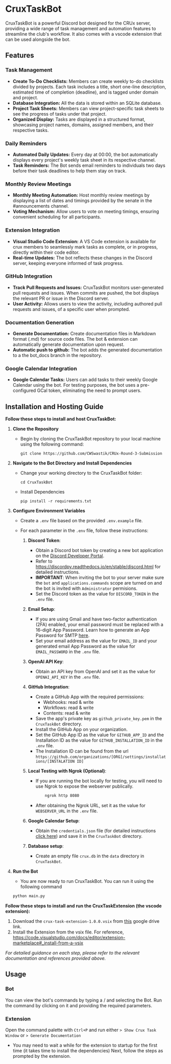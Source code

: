 # CruxTaskBot

CruxTaskBot is a powerful Discord bot designed for the CRUx server, providing a wide range of task management and automation features to streamline the club's workflow. It also comes with a vscode extension that can be used alongside the bot.

## Features

### Task Management
- **Create To-Do Checklists:** Members can create weekly to-do checklists divided by projects. Each task includes a title, short one-line description, estimated time of completion (deadline), and is tagged under domain and project.
- **Database Integration:** All the data is stored within an SQLite database.
- **Project Task Sheets:** Members can view project-specific task sheets to see the progress of tasks under that project.
- **Organized Display:** Tasks are displayed in a structured format, showcasing project names, domains, assigned members, and their respective tasks.

### Daily Reminders
- **Automated Daily Updates:** Every day at 00:00, the bot automatically displays every project's weekly task sheet in its respective channel.
- **Task Reminders:** The Bot sends email reminders to individuals two days before their task deadlines to help them stay on track.

### Monthly Review Meetings
- **Monthly Meeting Automation:** Host monthly review meetings by displaying a list of dates and timings provided by the senate in the #announcements channel.
- **Voting Mechanism:** Allow users to vote on meeting timings, ensuring convenient scheduling for all participants.

### Extension Integration
- **Visual Studio Code Extension:** A VS Code extension is available for crux members to seamlessly mark tasks as complete, or in progress, directly within their code editor.
- **Real-time Updates:** The bot reflects these changes in the Discord server, keeping everyone informed of task progress.

### GitHub Integration
- **Track Pull Requests and Issues:** CruxTaskBot monitors user-generated pull requests and issues. When commits are pushed, the bot displays the relevant PR or issue in the Discord server.
- **User Activity:** Allows users to view the activity, including authored pull requests and issues, of a specific user when prompted.

### Documentation Generation
- **Generate Documentation:** Create documentation files in Markdown format (.md) for source code files. The bot & extension can automatically generate documentation upon request.
- **Automatic push to github:** The bot adds the generated documentation to a the bot_docs branch in the repository.

### Google Calendar Integration
- **Google Calendar Tasks:** Users can add tasks to their weekly Google Calendar using the bot. For testing purposes, the bot uses a pre-configured GCal token, eliminating the need to prompt users.

## Installation and Hosting Guide

**Follow these steps to install and host CruxTaskBot:**

1. **Clone the Repository**
   - Begin by cloning the CruxTaskBot repository to your local machine using the following command:
     ```
     git clone https://github.com/CWSwastik/CRUx-Round-3-Submission
     ```

2. **Navigate to the Bot Directory and Install Dependencies**
   - Change your working directory to the CruxTaskBot folder:
     ```
     cd CruxTaskBot
     ```
   - Install Dependencies
     ```
     pip install -r requirements.txt
     ```
     
3. **Configure Environment Variables**

   - Create a `.env` file based on the provided `.env.example` file.
   
   - For each parameter in the `.env` file, follow these instructions:
   
     1. **Discord Token**:
        - Obtain a Discord bot token by creating a new bot application on the [Discord Developer Portal](https://discord.com/developers/applications).
        - Refer to https://discordpy.readthedocs.io/en/stable/discord.html for detailed instructions.
        - **IMPORTANT**: When inviting the bot to your server make sure the `bot` and `applications.commands` scope are turned on and the bot is invited with `Administrator` permisions.
        - Set the Discord token as the value for `DISCORD_TOKEN` in the `.env` file.
     2. **Email Setup**:
        - If you are using Gmail and have two-factor authentication (2FA) enabled, your email password must be replaced with a 16-digit App Password. Learn how to generate an App Password for SMTP [here](https://support.google.com/accounts/answer/185833?hl=en).
        - Set your email address as the value for `EMAIL_ID` and your generated email App Password as the value for `EMAIL_PASSWORD` in the `.env` file.
        
     3. **OpenAI API Key**:
        - Obtain an API key from OpenAI and set it as the value for `OPENAI_API_KEY` in the `.env` file.

     4. **GitHub Integration**:
        - Create a GitHub App with the required permissions:
           - Webhooks: read & write
           - Workflows: read & write
           - Contents: read & write
        - Save the app's private key as `github_private_key.pem` in the `CruxTaskBot` directory.
        - Install the GitHub App on your organization.
        - Set the GitHub App ID as the value for `GITHUB_APP_ID` and the Installation ID as the value for `GITHUB_INSTALLATION_ID` in the `.env` file.
        - The Installation ID can be found from the url `https://github.com/organizations/[ORG]/settings/installations/[INSTALATION ID]`
          
     5. **Local Testing with Ngrok (Optional)**:
        - If you are running the bot locally for testing, you will need to use Ngrok to expose the webserver publically.
          ```bash
              ngrok http 8080
          ```
        - After obtaining the Ngrok URL, set it as the value for `WEBSERVER_URL` in the `.env` file.

     6. **Google Calendar Setup**:
        - Obtain the `credentials.json` file (for detailed instructions [click here](https://developers.google.com/calendar/api/quickstart/python)) and save it in the `CruxTaskBot` directory.
     7. **Database setup**:
        - Create an empty file `crux.db` in the `data` directory in `CruxTaskBot`.

4. **Run the Bot**
   - You are now ready to run CruxTaskBot. You can run it using the following command
   ```bash
   python main.py
   ```

**Follow these steps to install and run the CruxTaskExtension (the vscode extension):**
1. Download the `crux-task-extension-1.0.0.vsix` from [this](https://https://drive.google.com/file/d/1N4EXxkDnNYlVq7G7mK_QVXQfhQLA08l5/view?usp=sharing) google drive link.
2. Install the Extension from the vsix file. For reference, https://code.visualstudio.com/docs/editor/extension-marketplace#_install-from-a-vsix

*For detailed guidance on each step, please refer to the relevant documentation and references provided above.*

## Usage

### Bot
You can view the bot's commands by typing a / and selecting the Bot. Run the command by clicking on it and providing the required parameters.

### Extension
Open the command palette with `Ctrl+P` and run either `> Show Crux Task Window` or `> Generate Documentation`
   - You may need to wait a while for the extension to startup for the first time (it takes time to install the dependencies)
Next, follow the steps as prompted by the extension.

